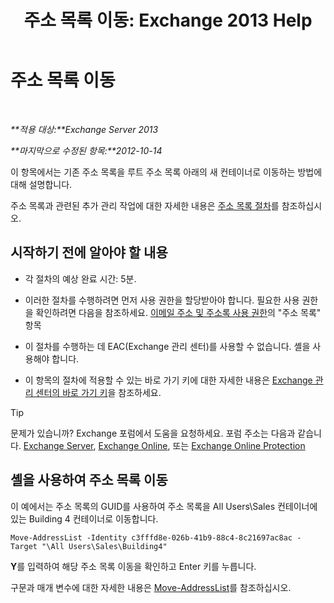 ﻿---
title: '주소 목록 이동: Exchange 2013 Help'
TOCTitle: 주소 목록 이동
ms:assetid: c843bbd5-6c0e-41e1-b749-7ae87c1beb25
ms:mtpsurl: https://technet.microsoft.com/ko-kr/library/Bb124534(v=EXCHG.150)
ms:contentKeyID: 50484132
ms.date: 05/22/2018
mtps_version: v=EXCHG.150
ms.translationtype: MT
---

# 주소 목록 이동

 

_**적용 대상:**Exchange Server 2013_

_**마지막으로 수정된 항목:**2012-10-14_

이 항목에서는 기존 주소 목록을 루트 주소 목록 아래의 새 컨테이너로 이동하는 방법에 대해 설명합니다.

주소 목록과 관련된 추가 관리 작업에 대한 자세한 내용은 [주소 목록 절차](address-list-procedures-exchange-2013-help.md)를 참조하십시오.

## 시작하기 전에 알아야 할 내용

  - 각 절차의 예상 완료 시간: 5분.

  - 이러한 절차를 수행하려면 먼저 사용 권한을 할당받아야 합니다. 필요한 사용 권한을 확인하려면 다음을 참조하세요. [이메일 주소 및 주소록 사용 권한](email-address-and-address-book-permissions-exchange-2013-help.md)의 "주소 목록" 항목

  - 이 절차를 수행하는 데 EAC(Exchange 관리 센터)를 사용할 수 없습니다. 셸을 사용해야 합니다.

  - 이 항목의 절차에 적용할 수 있는 바로 가기 키에 대한 자세한 내용은 [Exchange 관리 센터의 바로 가기 키](keyboard-shortcuts-in-the-exchange-admin-center-exchange-online-protection-help.md)을 참조하세요.


> [!TIP]
> 문제가 있습니까? Exchange 포럼에서 도움을 요청하세요. 포럼 주소는 다음과 같습니다. <A href="https://go.microsoft.com/fwlink/p/?linkid=60612">Exchange Server</A>, <A href="https://go.microsoft.com/fwlink/p/?linkid=267542">Exchange Online</A>, 또는 <A href="https://go.microsoft.com/fwlink/p/?linkid=285351">Exchange Online Protection</A>



## 셸을 사용하여 주소 목록 이동

이 예에서는 주소 목록의 GUID를 사용하여 주소 목록을 All Users\\Sales 컨테이너에 있는 Building 4 컨테이너로 이동합니다.

    Move-AddressList -Identity c3fffd8e-026b-41b9-88c4-8c21697ac8ac -Target "\All Users\Sales\Building4"

**Y**를 입력하여 해당 주소 목록 이동을 확인하고 Enter 키를 누릅니다.

구문과 매개 변수에 대한 자세한 내용은 [Move-AddressList](https://technet.microsoft.com/ko-kr/library/bb124520\(v=exchg.150\))를 참조하십시오.

